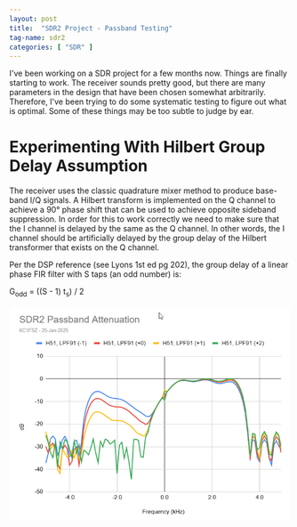 ```yaml
---
layout: post
title:  "SDR2 Project - Passband Testing"
tag-name: sdr2
categories: [ "SDR" ]
---
```


I've been working on a SDR project for a few months now.  Things are 
finally starting to work.  The receiver sounds pretty good, but there are many 
parameters in the design that have been chosen somewhat arbitrarily. Therefore,
I've been trying to do some systematic testing to figure out what is optimal.
Some of these things may be too subtle to judge by ear.

# Experimenting With Hilbert Group Delay Assumption

The receiver uses the classic quadrature mixer method to produce base-band
I/Q signals.  A Hilbert transform is implemented on the Q channel to 
achieve a 90° phase shift that can be used to achieve opposite 
sideband suppression. In order for this to work correctly we need to make
sure that the I channel is delayed by the same as the Q channel. In other 
words, the I channel should be artificially delayed by the group delay 
of the Hilbert transformer that exists on the Q channel.

Per the DSP reference (see Lyons 1st ed pg 202), the group delay of a 
linear phase FIR filter with S taps (an odd number) is:

G<sub>odd</sub> = ((S - 1) t<sub>s</sub>) / 2


![Link 1](/assets/images/passband-0.png)
